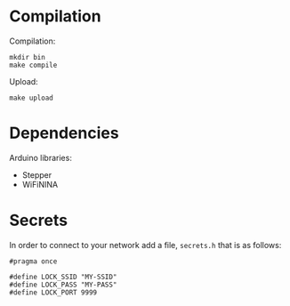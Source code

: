 # Compilation

Compilation:
```
mkdir bin
make compile
```
Upload:
```
make upload
```

# Dependencies
Arduino libraries:
- Stepper
- WiFiNINA

# Secrets

In order to connect to your network add a file, `secrets.h` that is as follows:
```
#pragma once

#define LOCK_SSID "MY-SSID"
#define LOCK_PASS "MY-PASS"
#define LOCK_PORT 9999
```
